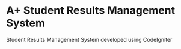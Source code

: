# A+ Student Results Management System
Student Results Management System developed using CodeIgniter

